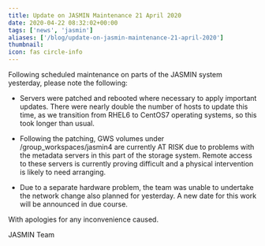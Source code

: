 ```yaml
---
title: Update on JASMIN Maintenance 21 April 2020
date: 2020-04-22 08:32:02+00:00
tags: ['news', 'jasmin']
aliases: ['/blog/update-on-jasmin-maintenance-21-april-2020']
thumbnail: 
icon: fas circle-info
---
```


Following scheduled maintenance on parts of the JASMIN system yesterday, please note the following:


- Servers were patched and rebooted where necessary to apply important updates. There were nearly double the number of hosts to update this time, as we transition from RHEL6 to CentOS7 operating systems, so this took longer than usual.


- Following the patching, GWS volumes under /group\_workspaces/jasmin4 are currently AT RISK due to problems with the metadata servers in this part of the storage system. Remote access to these servers is currently proving difficult and a physical intervention is likely to need arranging.


- Due to a separate hardware problem, the team was unable to undertake the network change also planned for yesterday. A new date for this work will be announced in due course.


With apologies for any inconvenience caused.


JASMIN Team


